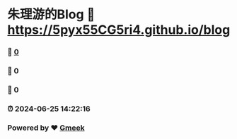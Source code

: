 # 朱理游的Blog :link: https://5pyx55CG5ri4.github.io/blog 
### :page_facing_up: [0](https://5pyx55CG5ri4.github.io/blog/tag.html) 
### :speech_balloon: 0 
### :hibiscus: 0 
### :alarm_clock: 2024-06-25 14:22:16 
### Powered by :heart: [Gmeek](https://github.com/Meekdai/Gmeek)
